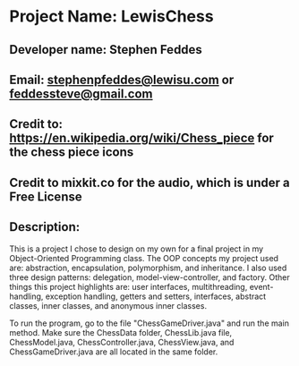 # Project Name: LewisChess
## Developer name: Stephen Feddes
## Email: stephenpfeddes@lewisu.com or feddessteve@gmail.com
## Credit to: https://en.wikipedia.org/wiki/Chess_piece for the chess piece icons
## Credit to mixkit.co for the audio, which is under a Free License
## Description:
This is a project I chose to design on my own for a final project in my Object-Oriented Programming class.
The OOP concepts my project used are: abstraction, encapsulation, polymorphism, and inheritance. I also used three design patterns: delegation, model-view-controller, and factory.
Other things this project highlights are: user interfaces, multithreading, event-handling, exception handling, getters and setters, interfaces, abstract classes, inner classes, and anonymous inner classes.

To run the program, go to the file "ChessGameDriver.java" and run the main method. Make sure the ChessData folder, ChessLib.java file, ChessModel.java, ChessController.java, ChessView.java, and ChessGameDriver.java are all located in the same folder.